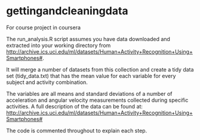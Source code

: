 # gettingandcleaningdata
For course project in coursera

The run_analysis.R script assumes you have data downloaded and extracted into your working directory from http://archive.ics.uci.edu/ml/datasets/Human+Activity+Recognition+Using+Smartphones#.

It will merge a number of datasets from this collection and create a tidy data set (tidy_data.txt) that has the mean value for each variable for every subject and activity combination.

The variables are all means and standard deviations of a number of acceleration and angular velocity measurements collected during specific activities. A full description of the data can be found at:
http://archive.ics.uci.edu/ml/datasets/Human+Activity+Recognition+Using+Smartphones#

The code is commented throughout to explain each step.
